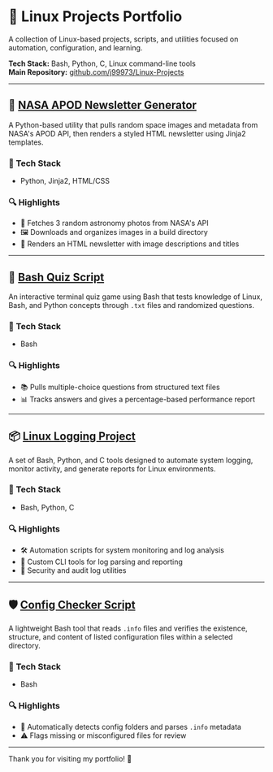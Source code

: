 # 🧾 Linux Projects Portfolio

A collection of Linux-based projects, scripts, and utilities focused on automation, configuration, and learning.

**Tech Stack:** Bash, Python, C, Linux command-line tools  
**Main Repository:** [github.com/j99973/Linux-Projects](https://github.com/j99973/Linux-Projects)

---

## 🌌 [NASA APOD Newsletter Generator](https://github.com/j99973/Linux-Projects/issues/6)

A Python-based utility that pulls random space images and metadata from NASA's APOD API, then renders a styled HTML newsletter using Jinja2 templates.

### 🔧 Tech Stack
- Python, Jinja2, HTML/CSS

### 🔍 Highlights
- 🌠 Fetches 3 random astronomy photos from NASA's API
- 🖼️ Downloads and organizes images in a build directory
- 📰 Renders an HTML newsletter with image descriptions and titles

---

## 🎯 [Bash Quiz Script](https://github.com/j99973/Linux-Projects/issues/2)

An interactive terminal quiz game using Bash that tests knowledge of Linux, Bash, and Python concepts through `.txt` files and randomized questions.

### 🔧 Tech Stack
- Bash

### 🔍 Highlights
- 📚 Pulls multiple-choice questions from structured text files
- 📊 Tracks answers and gives a percentage-based performance report

---

## 📦 [Linux Logging Project](https://github.com/j99973/Linux-Projects/issues/1)

A set of Bash, Python, and C tools designed to automate system logging, monitor activity, and generate reports for Linux environments.

### 🔧 Tech Stack
- Bash, Python, C

### 🔍 Highlights
- 🛠️ Automation scripts for system monitoring and log analysis
- 🧪 Custom CLI tools for log parsing and reporting
- 🔐 Security and audit log utilities

---

## 🛡️ [Config Checker Script](https://github.com/j99973/Linux-Projects/issues/3)

A lightweight Bash tool that reads `.info` files and verifies the existence, structure, and content of listed configuration files within a selected directory.

### 🔧 Tech Stack
- Bash

### 🔍 Highlights
- 📂 Automatically detects config folders and parses `.info` metadata
- ⚠️ Flags missing or misconfigured files for review

---


Thank you for visiting my portfolio! 🚀
